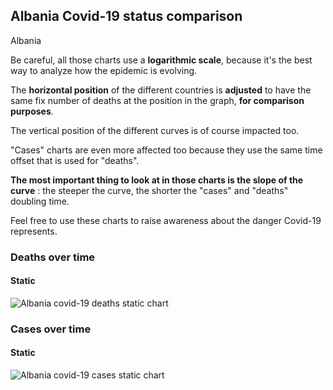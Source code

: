 ## Albania Covid-19 status comparison 

Albania



Be careful, all those charts use a **logarithmic scale**, because it's the best way to analyze how the epidemic is evolving.
 
The **horizontal position** of the different countries is **adjusted** to have the same fix number of deaths at the position in the graph, **for comparison purposes**.

The vertical position of the different curves is of course impacted too.

"Cases" charts are even more affected too because they use the same time offset that is used for "deaths".

**The most important thing to look at in those charts is the slope of the curve** : the steeper the curve, the shorter the "cases" and "deaths" doubling time.

Feel free to use these charts to raise awareness about the danger Covid-19 represents. 


 
### Deaths over time
 
#### Static
![Albania covid-19 deaths static chart](https://raw.githubusercontent.com/madlag/coronavirus_study/master/notebooks/graphs/2020-03-21/countries/Albania/2020-03-21_Albania_deaths.png "Albania covid-19 deaths static chart")   

 
### Cases over time
 
#### Static
![Albania covid-19 cases static chart](https://raw.githubusercontent.com/madlag/coronavirus_study/master/notebooks/graphs/2020-03-21/countries/Albania/2020-03-21_Albania_cases.png "Albania covid-19 cases static chart")   

